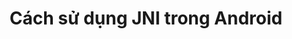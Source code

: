 ---
title: Cách sử dụng JNI trong Android
tags: android
article_header:
  type: android
  image:
    src: /screenshot.jpg
---
